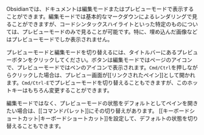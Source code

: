Obsidianでは、ドキュメントは編集モードまたはプレビューモードで表示することができます。編集モードでは基本的なマークダウンによるレンダリングで見ることができますが、コードシンタックスハイライトといった特定のものについては、プレビューモードのみで見ることが可能です。特に、埋め込んだ画像などはプレビューモードでしか表示されません。

プレビューモードと編集モードを切り替えるには、タイトルバーにあるプレビューボタンをクリックしてください。ボタンは編集モードではページのアイコンで、プレビューモードではペンのアイコンで表示されます。`Cmd/Ctrl`を押しながらクリックした場合は、プレビュー画面が[[リンクされたペイン]]として開かれます。`Cmd/Ctrl-E`でプレビューモードを切り替えることもできますが、このホットキーはもちろん変更することができます。

編集モードではなく、プレビューモードの状態をデフォルトとしてペインを開きたい場合は、[[コマンドパレット]]にその切り替えがあります。 [[キーボードショートカット|キーボードショートカット]]を設定して、デフォルトの状態を切り替えることもできます。